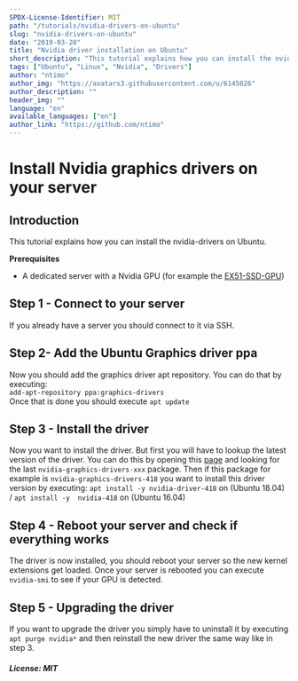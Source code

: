 ```yaml
---
SPDX-License-Identifier: MIT
path: "/tutorials/nvidia-drivers-on-ubuntu"
slug: "nvidia-drivers-on-ubuntu"
date: "2019-03-20"
title: "Nvidia driver installation on Ubuntu"
short_description: "This tutorial explains how you can install the nvidia-drivers on Ubuntu"
tags: ["Ubuntu", "Linux", "Nvidia", "Drivers"]
author: "ntimo"
author_img: "https://avatars3.githubusercontent.com/u/6145026"
author_description: ""
header_img: ""
language: "en"
available_languages: ["en"]
author_link: "https://github.com/ntimo"
---
```


# Install Nvidia graphics drivers on your server

## Introduction

This tutorial explains how you can install the nvidia-drivers on Ubuntu.  

**Prerequisites**

* A dedicated server with a Nvidia GPU (for example the [EX51-SSD-GPU](https://www.hetzner.de/dedicated-rootserver/ex51-ssd-gpu))

## Step 1 - Connect to your server

If you already have a server you should connect to it via SSH.  

## Step 2- Add the Ubuntu Graphics driver ppa

Now you should add the graphics driver apt repository. You can do that by executing:  
`add-apt-repository ppa:graphics-drivers`  
Once that is done you should execute `apt update`

## Step 3 - Install the driver

Now you want to install the driver. But first you will have to lookup the latest version of the driver. You can do this by opening this [page](https://launchpad.net/~graphics-drivers/+archive/ubuntu/ppa) and looking for the last `nvidia-graphics-drivers-xxx` package. Then if this package for example is `nvidia-graphics-drivers-418` you want to install this driver version by executing: `apt install -y nvidia-driver-418` on (Ubuntu 18.04) / `apt install -y  nvidia-418` on (Ubuntu 16.04)  

## Step 4 - Reboot your server and check if everything works

The driver is now installed, you should reboot your server so the new kernel extensions get loaded. Once your server is rebooted you can execute `nvidia-smi` to see if your GPU is detected.

## Step 5 - Upgrading the driver

If you want to upgrade the driver you simply have to uninstall it by executing `apt purge nvidia*` and then reinstall the new driver the same way like in step 3.


##### License: MIT

<!---
Contributors's Certificate of Origin
By making a contribution to this project, I certify that:
(a) The contribution was created in whole or in part by me and I have
    the right to submit it under the license indicated in the file; or
(b) The contribution is based upon previous work that, to the best of my
    knowledge, is covered under an appropriate license and I have the
    right under that license to submit that work with modifications,
    whether created in whole or in part by me, under the same license
    (unless I am permitted to submit under a different license), as
    indicated in the file; or
(c) The contribution was provided directly to me by some other person
    who certified (a), (b) or (c) and I have not modified it.
(d) I understand and agree that this project and the contribution are
    public and that a record of the contribution (including all personal
    information I submit with it, including my sign-off) is maintained
    indefinitely and may be redistributed consistent with this project
    or the license(s) involved.
Signed-off-by: 0mfhniozkb9s4q7e6ap8yvlt@nowitzki.me
-->
